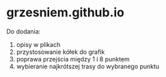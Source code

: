 # grzesniem.github.io
Do dodania:
1. opisy w plikach
2. przystosowanie kółek do grafik
3. poprawa przejścia między 1 i 8 punktem
4. wybieranie najkrótszej trasy do wybranego punktu
